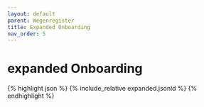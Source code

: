 ```yaml
---
layout: default
parent: Wegenregister
title: Expanded Onboarding
nav_order: 5
---
```


# expanded Onboarding

{% highlight json %}
{% include_relative  expanded.jsonld %}
{% endhighlight %}
